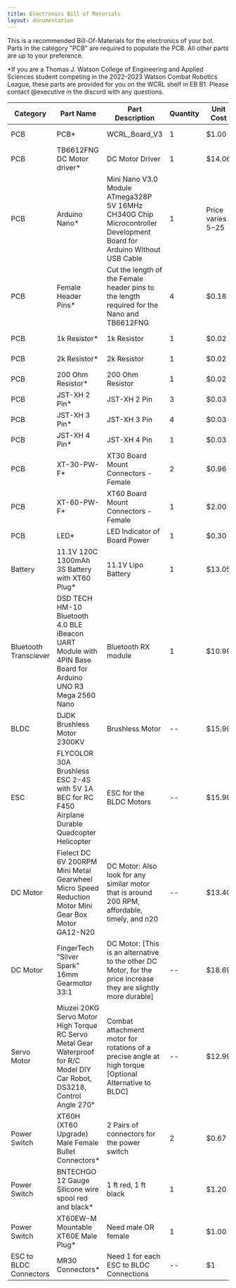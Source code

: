 ```yaml
---
title: Electronics Bill of Materials
layout: documentation
---
```

This is a recommended Bill-Of-Materials for the electronics of your bot. Parts in the category "PCB" are required to populate the PCB. All other parts are up to your preference.

*If you are a Thomas J. Watson College of Engineering and Applied Sciences student competing in the 2022-2023 Watson Combat Robotics League, these parts are provided for you on the WCRL shelf in EB B1. Please contact @executive in the discord with any questions.

| Category               | Part Name                                                                                                                                                                    | Part Description                                                                                                      | Quantity | Unit Cost | Total Cost | Primary Link                                                                                                                                                                                                                                                                                                                                                                                                               |
| ---------------------- | ---------------------------------------------------------------------------------------------------------------------------------------------------------------------------- | --------------------------------------------------------------------------------------------------------------------- | -------- | --------- | ---------- | -------------------------------------------------------------------------------------------------------------------------------------------------------------------------------------------------------------------------------------------------------------------------------------------------------------------------------------------------------------------------------------------------------------------------- |
| PCB                    | PCB*                                                                                                                                                                          | WCRL\_Board\_V3                                                                                                       | 1        | $1.00     | $1.00      | [Github Link](https://github.com/wcrl/Build-the-Bot/tree/main/Electronics/Build-the-Bot%20PCB)                                                                                                                                                                                                                                                                                                                            |
| PCB                    | TB6612FNG DC Motor driver*                                                                                                                                                    | DC Motor Driver                                                                                                       | 1        | $14.06     | $14.06      | [Digikey Link](https://www.digikey.com/en/products/detail/sparkfun-electronics/ROB-14451/7915577)                                                                                                                                                                                                                                                                                                                          |
| PCB                    | Arduino Nano*                                                                                                                                                                 | Mini Nano V3.0 Module ATmega328P 5V 16MHz CH340G Chip Microcontroller Development Board for Arduino Without USB Cable | 1        | Price varies $5-$25    | $8.33 (estimated)     | [Amazon Link](https://www.amazon.com/ELEGOO-Arduino-ATmega328P-Without-Compatible/dp/B0713XK923/ref=pd_lpo_3?pd_rd_i=B0713XK923&psc=1)                                                                                                                                                                                                                                                             |
| PCB                    | Female Header Pins*                                                                                                                                                           | Cut the length of the Female header pins to the length required for the Nano and TB6612FNG                            | 4        | $0.18     | $0.72      | [Amazon Link](https://www.amazon.com/Qunqi-2-54mm-Straight-Connector-Arduino/dp/B07CGGSDWF/ref=sr_1_3?keywords=female+header+pins&qid=1663353827&s=electronics&sprefix=female+header+%2Celectronics%2C332&sr=1-3)                                                                                                                                                                                                          |
| PCB                    | 1k Resistor*                                                                                                                                                                  | 1k Resistor                                                                                                           | 1        | $0.02     | $0.10      | [Digikey Link](https://www.digikey.com/en/products/detail/yageo/CFR-12JB-52-1K/4000)                                                                                                                                                                                                                                                                                                                                       |
| PCB                    | 2k Resistor*                                                                                                                                                                  | 2k Resistor                                                                                                           | 1        | $0.02     | $0.10      | [Digikey Link](https://www.digikey.com/en/products/detail/yageo/CFR-12JR-52-2K/17662)                                                                                                                                                                                                                                                                                                                                      |
| PCB                    | 200 Ohm Resistor*                                                                                                                                                             | 200 Ohm Resistor                                                                                                      | 1        | $0.02     | $0.10      | [Digikey Link](https://www.digikey.com/en/products/detail/yageo/CFR-12JB-52-200R/2015)                                                                                                                                                                                                                                                                                                                                     |
| PCB                    | JST-XH 2 Pin*                                                                                                                                                                 | JST-XH 2 Pin                                                                                                          | 3        | $0.03     | $0.09      | [Amazon Link](https://www.amazon.com/gp/product/B0731NHS9R/ref=ppx_yo_dt_b_search_asin_title?ie=UTF8&psc=1)                                                                                                                                                                                                                                                                                                                |
| PCB                    | JST-XH 3 Pin*                                                                                                                                                                 | JST-XH 3 Pin                                                                                                          | 4        | $0.03     | $0.12      | [Amazon Link](https://www.amazon.com/gp/product/B0731NHS9R/ref=ppx_yo_dt_b_search_asin_title?ie=UTF8&psc=1)                                                                                                                                                                                                                                                                                                                |
| PCB                    | JST-XH 4 Pin*                                                                                                                                                                 | JST-XH 4 Pin                                                                                                          | 1        | $0.03     | $0.03      | [Amazon Link](https://www.amazon.com/gp/product/B0731NHS9R/ref=ppx_yo_dt_b_search_asin_title?ie=UTF8&psc=1)                                                                                                                                                                                                                                                                                                                |
| PCB                    | XT-30-PW-F*                                                                                                                                                                   | XT30 Board Mount Connectors - Female                                                                                  | 2        | $0.96     | $1.92      | [Amazon Link](https://www.amazon.com/dp/B099F2PXYN?psc=1&ref=ppx_yo2ov_dt_b_product_details)                                                                                                                                                                                                                                                                                                                               |
| PCB                    | XT-60-PW-F*                                                                                                                                                                   | XT60 Board Mount Connectors - Female                                                                                  | 1        | $2.00     | $2.00      | [Amazon Link](https://www.amazon.com/dp/B07VRLQ2C5?psc=1&ref=ppx_yo2ov_dt_b_product_details)                                                                                                                                                                                                                                                                                                                               |
| PCB                    | LED*                                                                                                                                                                          | LED Indicator of Board Power                                                                                          | 1        | $0.30     | $0.30      | [Amazon Link](https://www.amazon.com/DiCUNO-450pcs-Colors-Emitting-Assorted/dp/B073QMYKDM/ref=sr_1_4?crid=2NUZM459BW602&keywords=LED+component&qid=1663355095&sprefix=led+component%2Caps%2C93&sr=8-4)                                                                                                                                                                                                                     |
| Battery                | 11.1V 120C 1300mAh 3S Battery with XT60 Plug*                                                                                                                                 | 11.1V Lipo Battery                                                                                                    | 1        | $13.05    | $13.05     | [Amazon Link](https://www.amazon.com/Zeee-Graphene-Quadcopter-Helicopter-Airplane/dp/B07Y67CHJT/ref=sr_1_17?crid=18U94VR4VHA16&keywords=3s%2Blipo%2Bbattery&qid=1580166046&sprefix=3s%2B%2Caps%2C159&sr=8-17&th=1)                                                                                                                                                                                                         |
| Bluetooth Transciever  | DSD TECH HM-10 Bluetooth 4.0 BLE iBeacon UART Module with 4PIN Base Board for Arduino UNO R3 Mega 2560 Nano                                                                   | Bluetooth RX module                                                                                                   | 1        | $10.99    | $10.99     | [Amazon Link](https://www.amazon.com/DSD-TECH-Bluetooth-iBeacon-Arduino/dp/B06WGZB2N4/ref=sr_1_5?dchild=1&keywords=hm+10&qid=1627677859&sr=8-5)                                                                                                                                                                                                                                                                            |
| BLDC                   | DJDK Brushless Motor 2300KV                                                                                                                                                   | Brushless Motor                                                                                                       |    --    | $15.99    | --         | [Amazon Link](https://www.amazon.com/DJDK-Brushless-RS2205-2300KV-Quadcopter/dp/B08Z7L3FC1/ref=sr_1_5?crid=3DBMZDILPVXVC&keywords=2205+brushless+motor&qid=1694710552&sprefix=2205+brushles%2Caps%2C118&sr=8-5#customerReviews)                                                                                                                                                                                            |
| ESC                    | FLYCOLOR 30A Brushless ESC 2-4S with 5V 1A BEC for RC F450 Airplane Durable Quadcopter Helicopter                                                                             | ESC for the BLDC Motors                                                                                               |    --    | $15.99    | --         | [Amazon Link](https://www.amazon.com/FLYCOLOR-Brushless-Airplane-Quadcopter-Helicopter/dp/B09MDYS235/ref=sr_1_9?crid=2H26SDDMUO92R&keywords=30a+esc&qid=1694710857&sprefix=30a+esc%2Caps%2C113&sr=8-9)                                                                                                                                                                                                                    |
| DC Motor               | Fielect DC 6V 200RPM Mini Metal Gearwheel Micro Speed Reduction Motor Mini Gear Box Motor GA12-N20                                                                            | DC Motor: Also look for any similar motor that is around 200 RPM, affordable, timely, and n20                         |   --     | $13.40    | --         | [Amazon Link](https://www.amazon.com/Fielect-GA12-N20-200RPM-Reducer-Gearbox/dp/B08BZC7Y21/ref=sr_1_2?crid=10GGGXZ7OF1M0&keywords=n20%2Bmotor%2B200%2Brpm&qid=1694710225&sprefix=n20%2Bmotor%2B200%2Brpm%2Caps%2C110&sr=8-2&th=1)                                                                                                                                                                                          |
| DC Motor               | FingerTech "Silver Spark" 16mm Gearmotor 33:1                                                                                                                                 | DC Motor: [This is an alternative to the other DC Motor, for the price increase they are slightly more durable]       |   --     | $18.69    | --         | [Palm Beach Bots](https://palmbeachbots.com/products/fingertech-silver-spark-16mm-gearmotor-33-1?_pos=1&_sid=1a44c4297&_ss=r)                                                                                                                                                                                                                                                                                              |                  
| Servo Motor            | Miuzei 20KG Servo Motor High Torque RC Servo Metal Gear Waterproof for R/C Model DIY Car Robot, DS3218, Control Angle 270°                                                    | Combat attachment motor for rotations of a precise angle at high torque      [Optional Alternative to BLDC]           |   --     | $12.99    | --         | [Amazon Link](https://www.amazon.com/Miuzei-Torque-Digital-Waterproof-Control/dp/B07HNTKSZT/ref=sr_1_7?keywords=servo+motor&qid=1694964579&sr=8-7)                                                                                                                                                                                                                                                                         |
| Power Switch           | XT60H (XT60 Upgrade) Male Female Bullet Connectors*                                                                                                                           | 2 Pairs of connectors for the power switch                                                                            | 2        | $0.67     | $1.34      | [Amazon Link](https://www.amazon.com/dp/B07VRZR5TL?psc=1&ref=ppx_yo2ov_dt_b_product_details)                                                                                                                                                                                                                                                                                                                               |
| Power Switch           | BNTECHGO 12 Gauge Silicone wire spool red and black*                                                                                                                          | 1 ft red, 1 ft black                                                                                                  | 1        | $1.20     | $1.20      | [Amazon Link](https://www.amazon.com/dp/B01CJJU6NU?psc=1&ref=ppx_yo2ov_dt_b_product_details)                                                                                                                                                                                                                                                                                                                               |
| Power Switch           | XT60EW-M Mountable XT60E Male Plug*                                                                                                                                           | Need male OR female                                                                                                   | 1        | $1.00     | $1.00      | [Amazon Link](https://www.amazon.com/dp/B09128LHGG?psc=1&ref=ppx_yo2ov_dt_b_product_details) [Amazon Link](https://www.amazon.com/gp/product/B09SL2MNN1/ref=ppx_yo_dt_b_search_asin_title?ie=UTF8&psc=1)                                                                                                                                                                                                                   | 
| ESC to BLDC Connectors | MR30 Connectors*                                                                                                                                                              | Need 1 for each ESC to BLDC Connections                                                                               |  --        | $1      | --         | [Amazon Link](https://www.amazon.com/gp/product/B0747MW9RX/ref=ppx_yo_dt_b_search_asin_title?ie=UTF8&psc=1)                                                                                                                                                                                                                                                                                                                |                                                                                                                                                                                                        
